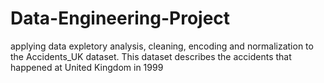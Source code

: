 # Data-Engineering-Project
applying data expletory analysis, cleaning, encoding and normalization to the Accidents_UK dataset. This dataset describes the accidents that happened at 
United Kingdom in 1999


